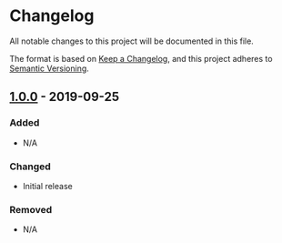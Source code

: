 # Changelog
All notable changes to this project will be documented in this file.

The format is based on [Keep a Changelog](https://keepachangelog.com/en/1.0.0/),
and this project adheres to [Semantic Versioning](https://semver.org/spec/v2.0.0.html).

## [1.0.0] - 2019-09-25

### Added
- N/A

### Changed
- Initial release

### Removed
- N/A

[1.0.0]: https://github.com/joelwmale/sauce-connect-action/compare/1.0.0...1.0.0